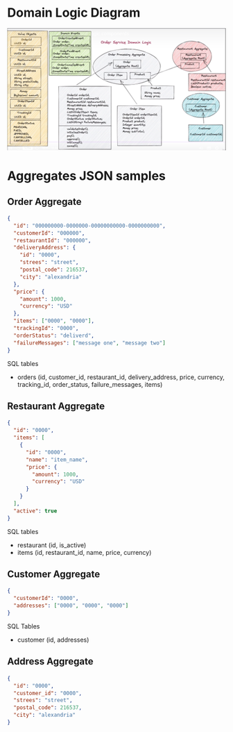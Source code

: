 # Domain Logic Diagram

<img src="DomainLogicDiagram.png"
     alt="DomainLogicDiagram"
     />

# Aggregates JSON samples

## Order Aggregate

```json
{
  "id": "000000000-0000000-00000000000-0000000000",
  "customerId": "000000",
  "restaurantId": "000000",
  "deliveryAddress": {
    "id": "0000",
    "strees": "street",
    "postal_code": 216537,
    "city": "alexandria"
  },
  "price": {
    "amount": 1000,
    "currency": "USD"
  },
  "items": ["0000", "0000"],
  "trackingId": "0000",
  "orderStatus": "deliverd",
  "failureMessages": ["message one", "message two"]
}
```

SQL tables

- orders (id, customer_id, restaurant_id, delivery_address, price, currency, tracking_id, order_status, failure_messages, items)

## Restaurant Aggregate

```json
{
  "id": "0000",
  "items": [
    {
      "id": "0000",
      "name": "item_name",
      "price": {
        "amount": 1000,
        "currency": "USD"
      }
    }
  ],
  "active": true
}
```

SQL tables

- restaurant (id, is_active)
- items (id, restaurant_id, name, price, currency)

## Customer Aggregate

```json
{
  "customerId": "0000",
  "addresses": ["0000", "0000", "0000"]
}
```

SQL Tables

- customer (id, addresses)

## Address Aggregate

```json
{
  "id": "0000",
  "customer_id": "0000",
  "strees": "street",
  "postal_code": 216537,
  "city": "alexandria"
}
```
